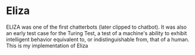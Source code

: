 # Eliza
ELIZA was one of the first chatterbots (later clipped to chatbot). It was also an early test case for the Turing Test, a test of a machine's ability to exhibit intelligent behavior equivalent to, or indistinguishable from, that of a human. This is my implementation of Eliza
